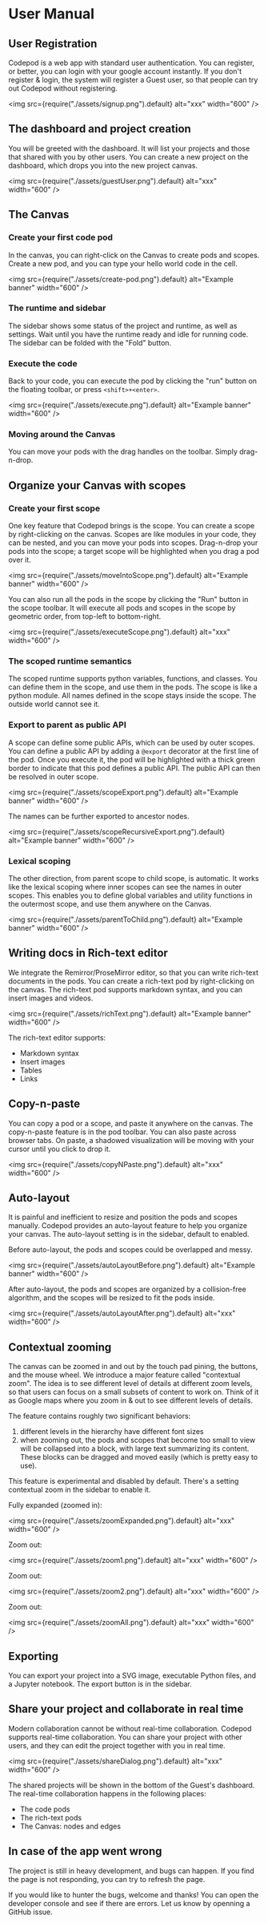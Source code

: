 # User Manual

## User Registration

Codepod is a web app with standard user authentication. You can register, or better, you can login with your google account instantly. If you don't register & login, the system will register a Guest user, so that people can try out Codepod without registering.

<img src={require("./assets/signup.png").default} alt="xxx" width="600" />

## The dashboard and project creation

You will be greeted with the dashboard. It will list your projects and those that shared with you by other users. You can create a new project on the dashboard, which drops you into the new project canvas.

<!-- ![guestUser](https://user-images.githubusercontent.com/4576201/235222305-6cd13058-6a35-43b8-8a8d-36c94c4b6f54.png) -->

<img src={require("./assets/guestUser.png").default} alt="xxx" width="600" />

## The Canvas

### Create your first code pod

In the canvas, you can right-click on the Canvas to create pods and scopes. Create a new pod, and you can type your hello world code in the cell.

<!-- ![create-pod](./assets/create-pod.png) -->

<img
src={require("./assets/create-pod.png").default}
alt="Example banner"
width="600"
/>

### The runtime and sidebar

The sidebar shows some status of the project and runtime, as well as settings. Wait until you have the runtime ready and idle for running code. The sidebar can be folded with the "Fold" button.

### Execute the code

Back to your code, you can execute the pod by clicking the "run" button on the floating toolbar, or press `<shift>+<enter>`.

<img
src={require("./assets/execute.png").default}
alt="Example banner"
width="600"
/>

### Moving around the Canvas

You can move your pods with the drag handles on the toolbar. Simply drag-n-drop.

## Organize your Canvas with scopes

### Create your first scope

One key feature that Codepod brings is the scope. You can create a scope by right-clicking on the canvas. Scopes are like modules in your code, they can be nested, and you can move your pods into scopes. Drag-n-drop your pods into the scope; a target scope will be highlighted when you drag a pod over it.

<img
src={require("./assets/moveIntoScope.png").default}
alt="Example banner"
width="600"
/>

You can also run all the pods in the scope by clicking the "Run" button in the scope toolbar. It will execute all pods and scopes in the scope by geometric order, from top-left to bottom-right.

<img src={require("./assets/executeScope.png").default} alt="xxx" width="600" />

### The scoped runtime semantics

The scoped runtime supports python variables, functions, and classes. You can define them in the scope, and use them in the pods. The scope is like a python module. All names defined in the scope stays inside the scope. The outside world cannot see it.

### Export to parent as public API

A scope can define some public APIs, which can be used by outer scopes. You can define a public API by adding a `@export` decorator at the first line of the pod. Once you execute it, the pod will be highlighted with a thick green border to indicate that this pod defines a public API. The public API can then be resolved in outer scope.

<img
src={require("./assets/scopeExport.png").default}
alt="Example banner"
width="600"
/>

The names can be further exported to ancestor nodes.

<img
src={require("./assets/scopeRecursiveExport.png").default}
alt="Example banner"
width="600"
/>

### Lexical scoping

The other direction, from parent scope to child scope, is automatic. It works like the lexical scoping where inner scopes can see the names in outer scopes. This enables you to define global variables and utility functions in the outermost scope, and use them anywhere on the Canvas.

<img
src={require("./assets/parentToChild.png").default}
alt="Example banner"
width="600"
/>

## Writing docs in Rich-text editor

We integrate the Remirror/ProseMirror editor, so that you can write rich-text documents in the pods. You can create a rich-text pod by right-clicking on the canvas. The rich-text pod supports markdown syntax, and you can insert images and videos.

<img
src={require("./assets/richText.png").default}
alt="Example banner"
width="600"
/>

The rich-text editor supports:

- Markdown syntax
- Insert images
- Tables
- Links

## Copy-n-paste

You can copy a pod or a scope, and paste it anywhere on the canvas. The copy-n-paste feature is in the pod toolbar. You can also paste across browser tabs. On paste, a shadowed visualization will be moving with your cursor until you click to drop it.

<img src={require("./assets/copyNPaste.png").default} alt="xxx" width="600" />

## Auto-layout

It is painful and inefficient to resize and position the pods and scopes manually. Codepod provides an auto-layout feature to help you organize your canvas. The auto-layout setting is in the sidebar, default to enabled.

Before auto-layout, the pods and scopes could be overlapped and messy.

<img
src={require("./assets/autoLayoutBefore.png").default}
alt="Example banner"
width="600"
/>

After auto-layout, the pods and scopes are organized by a collision-free algorithm, and the scopes will be resized to fit the pods inside.

<img
src={require("./assets/autoLayoutAfter.png").default}
alt="xxx"
width="600"
/>

## Contextual zooming

The canvas can be zoomed in and out by the touch pad pining, the buttons, and the mouse wheel. We introduce a major feature called "contextual zoom". The idea is to see different level of details at different zoom levels, so that users can focus on a small subsets of content to work on. Think of it as Google maps where you zoom in & out to see different levels of details.

The feature contains roughly two significant behaviors:

1. different levels in the hierarchy have different font sizes
2. when zooming out, the pods and scopes that become too small to view will be collapsed into a block, with large text summarizing its content. These blocks can be dragged and moved easily (which is pretty easy to use).

This feature is experimental and disabled by default. There's a setting contextual zoom in the sidebar to enable it.

Fully expanded (zoomed in):

<img src={require("./assets/zoomExpanded.png").default} alt="xxx" width="600" />

Zoom out:

<img src={require("./assets/zoom1.png").default} alt="xxx" width="600" />

Zoom out:

<img src={require("./assets/zoom2.png").default} alt="xxx" width="600" />

Zoom out:

<img src={require("./assets/zoomAll.png").default} alt="xxx" width="600" />

## Exporting

You can export your project into a SVG image, executable Python files, and a Jupyter notebook. The export button is in the sidebar.

## Share your project and collaborate in real time

Modern collaboration cannot be without real-time collaboration. Codepod supports real-time collaboration. You can share your project with other users, and they can edit the project together with you in real time.

<img src={require("./assets/shareDialog.png").default} alt="xxx" width="600" />

The shared projects will be shown in the bottom of the Guest's dashboard. The real-time collaboration happens in the following places:

- The code pods
- The rich-text pods
- The Canvas: nodes and edges

## In case of the app went wrong

The project is still in heavy development, and bugs can happen. If you find the page is not responding, you can try to refresh the page.

If you would like to hunter the bugs, welcome and thanks! You can open the developer console and see if there are errors. Let us know by openning a GitHub issue.
